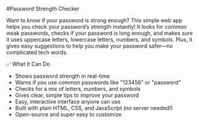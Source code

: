 #Password Strength Checker

Want to know if your password is strong enough?
This simple web app helps you check your password’s strength instantly!
It looks for common weak passwords, checks if your password is long enough, and makes sure it uses uppercase letters, lowercase letters, numbers, and symbols.
Plus, it gives easy suggestions to help you make your password safer—no complicated tech words.

✅ What It Can Do
- Shows password strength in real-time
- Warns if you use common passwords like "123456" or "password"
- Checks for a mix of letters, numbers, and symbols
- Gives clear, simple tips to improve your password
- Easy, interactive interface anyone can use
- Built with plain HTML, CSS, and JavaScript (no server needed!)
- Open-source and super easy to customize
